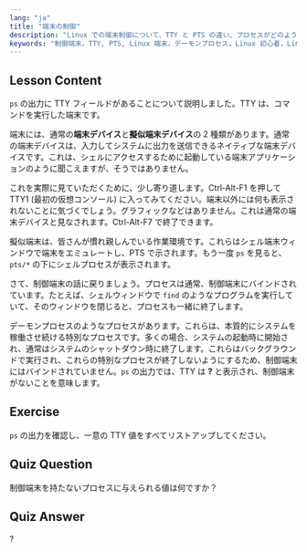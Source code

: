 ```yaml
---
lang: "ja"
title: "端末の制御"
description: "Linux での端末制御について、TTY と PTS の違い、プロセスがどのようにそれらにバインドされるかを含めて学びます。デーモンプロセスを理解します。Linux の旅を始めましょう！"
keywords: "制御端末，TTY, PTS, Linux 端末，デーモンプロセス，Linux 初心者，Linux チュートリアル，Linux ガイド"
---
```


## Lesson Content

`ps` の出力に TTY フィールドがあることについて説明しました。TTY は、コマンドを実行した端末です。

端末には、通常の**端末デバイス**と**擬似端末デバイス**の 2 種類があります。通常の端末デバイスは、入力してシステムに出力を送信できるネイティブな端末デバイスです。これは、シェルにアクセスするために起動している端末アプリケーションのように聞こえますが、そうではありません。

これを実際に見ていただくために、少し寄り道します。Ctrl-Alt-F1 を押して TTY1 (最初の仮想コンソール) に入ってみてください。端末以外には何も表示されないことに気づくでしょう。グラフィックなどはありません。これは通常の端末デバイスと見なされます。Ctrl-Alt-F7 で終了できます。

擬似端末は、皆さんが慣れ親しんでいる作業環境です。これらはシェル端末ウィンドウで端末をエミュレートし、PTS で示されます。もう一度 `ps` を見ると、`pts/*` の下にシェルプロセスが表示されます。

さて、制御端末の話に戻りましょう。プロセスは通常、制御端末にバインドされています。たとえば、シェルウィンドウで `find` のようなプログラムを実行していて、そのウィンドウを閉じると、プロセスも一緒に終了します。

デーモンプロセスのようなプロセスがあります。これらは、本質的にシステムを稼働させ続ける特別なプロセスです。多くの場合、システムの起動時に開始され、通常はシステムのシャットダウン時に終了します。これらはバックグラウンドで実行され、これらの特別なプロセスが終了しないようにするため、制御端末にはバインドされていません。`ps` の出力では、TTY は **?** と表示され、制御端末がないことを意味します。

## Exercise

`ps` の出力を確認し、一意の TTY 値をすべてリストアップしてください。

## Quiz Question

制御端末を持たないプロセスに与えられる値は何ですか？

## Quiz Answer

?

